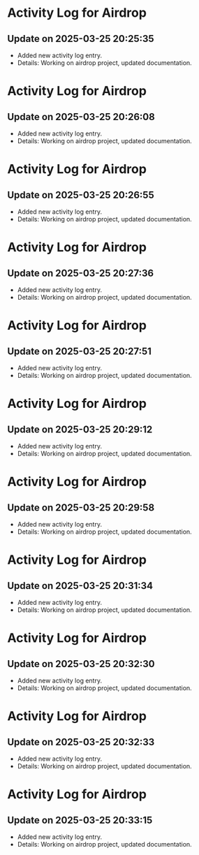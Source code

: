 # Activity Log for Airdrop

## Update on 2025-03-25 20:25:35
- Added new activity log entry.
- Details: Working on airdrop project, updated documentation.

# Activity Log for Airdrop

## Update on 2025-03-25 20:26:08
- Added new activity log entry.
- Details: Working on airdrop project, updated documentation.

# Activity Log for Airdrop

## Update on 2025-03-25 20:26:55
- Added new activity log entry.
- Details: Working on airdrop project, updated documentation.

# Activity Log for Airdrop

## Update on 2025-03-25 20:27:36
- Added new activity log entry.
- Details: Working on airdrop project, updated documentation.

# Activity Log for Airdrop

## Update on 2025-03-25 20:27:51
- Added new activity log entry.
- Details: Working on airdrop project, updated documentation.

# Activity Log for Airdrop

## Update on 2025-03-25 20:29:12
- Added new activity log entry.
- Details: Working on airdrop project, updated documentation.

# Activity Log for Airdrop

## Update on 2025-03-25 20:29:58
- Added new activity log entry.
- Details: Working on airdrop project, updated documentation.

# Activity Log for Airdrop

## Update on 2025-03-25 20:31:34
- Added new activity log entry.
- Details: Working on airdrop project, updated documentation.

# Activity Log for Airdrop

## Update on 2025-03-25 20:32:30
- Added new activity log entry.
- Details: Working on airdrop project, updated documentation.

# Activity Log for Airdrop

## Update on 2025-03-25 20:32:33
- Added new activity log entry.
- Details: Working on airdrop project, updated documentation.

# Activity Log for Airdrop

## Update on 2025-03-25 20:33:15
- Added new activity log entry.
- Details: Working on airdrop project, updated documentation.

